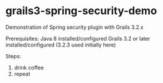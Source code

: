 # grails3-spring-security-demo
Demonstration of Spring security plugin with Grails 3.2.x

Prerequisites:
Java 8 installed/configured
Grails 3.2 or later installed/configured (3.2.3 used initially here)

Steps:
1. drink coffee
2. repeat
